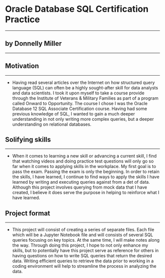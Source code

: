 # Oracle Database SQL Certification Practice
------------------------------------------------------
## by Donnelly Miller
------------------------------------------------------

## Motivation
------------------------------------------------------
* Having read several articles over the Internet on how structured query language (SQL) can often be a highly sought-after skill for data analysts and data scientists. I took it upon myself to take a course provide through the Institute of Veterans & Military Families as part of a program called Onward to Opportunity. The course I chose I was the Oracle Database 12 SQL Associate Certification course. Having had some previous knowledge of SQL, I wanted to gain a much deeper understanding in not only writing more complex queries, but a deeper understanding on relational databases. 

## Solifying skills  
-----------------------------------------------------------------------------------------
* When it comes to learning a new skill or advancing a current skill, I find that watching videos and doing practice test questions will only go so far when it comes to applying skills in the workplace. My first goal is to pass the exam. Passing the exam is only the beginning. In order to retain the skills, I have learned, I continue to find ways to apply the skills I have learned by writing and executing queries against from a det of data. Although this project involves querying from mock data that I have created, I believe it does serve the purpose in helping to reinforce what I have learned. 
 

## Project format
-----------------------------------------------------------------------------------------------------------
* This project will consist of creating a series of separate files. Each file which will be a Jupyter Notebook file and will consists of several SQL queries focusing on key topics. At the same time, I will make notes along the way. Through doing this project, I hope to not only enhance my skills, but to potentially have this project serve as reference for others in having questions on how to write SQL queries that return the desired data. Writing efficient queries to retrieve the data prior to working in a coding environment will help to streamline the process in analyzing the data. 

     
 